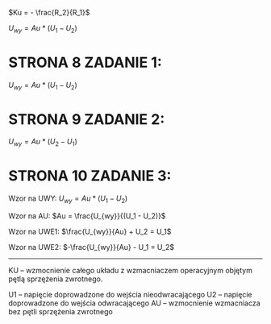 $Ku = - \frac{R_2}{R_1}$

$U_{wy} = Au * (U_1 - U_2)$

# STRONA 8 ZADANIE 1:

$U_{wy} = Au * (U_1 - U_2)$

# STRONA 9 ZADANIE 2:

$U_{wy} = Au * (U_2 - U_1)$

# STRONA 10 ZADANIE 3:

Wzor na UWY:
$U_{wy} = Au * (U_1 - U_2)$

Wzor na AU:
$Au = \frac{U_{wy}}{(U_1 - U_2)}$

Wzor na UWE1:
$\frac{U_{wy}}{Au} + U_2 = U_1$

Wzor na UWE2:
$-\frac{U_{wy}}{Au} - U_1 = U_2$

---

KU – wzmocnienie całego układu z wzmacniaczem operacyjnym objętym pętlą sprzężenia zwrotnego.

U1 – napięcie doprowadzone do wejścia nieodwracającego
U2 – napięcie doprowadzone do wejścia odwracającego
AU – wzmocnienie wzmacniacza bez pętli sprzężenia zwrotnego
